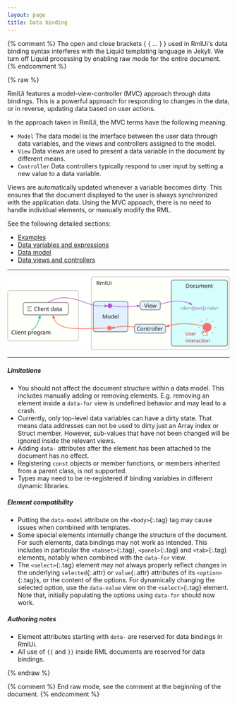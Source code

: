 ```yaml
---
layout: page
title: Data binding
---
```


{% comment %}
The open and close brackets { { ... } } used in RmlUi's data binding syntax interferes with the Liquid templating language in Jekyll. We turn off Liquid processing by enabling raw mode for the entire document.
{% endcomment %}

{% raw %}

RmlUi features a model-view-controller (MVC) approach through data bindings. This is a powerful approach for responding to changes in the data, or in reverse, updating data based on user actions.

In the approach taken in RmlUi, the MVC terms have the following meaning.

- `Model`  The data model is the interface between the user data through data variables, and the views and controllers assigned to the model.
- `View`  Data views are used to present a data variable in the document by different means.
- `Controller` Data controllers typically respond to user input by setting a new value to a data variable.

Views are automatically updated whenever a variable becomes dirty. This ensures that the document displayed to the user is always synchronized with the application data. Using the MVC appoach, there is no need to handle individual elements, or manually modify the RML.

See the following detailed sections:

- [Examples](data_bindings/examples.html)
- [Data variables and expressions](data_bindings/expressions.html)
- [Data model](data_bindings/model.html)
- [Data views and controllers](data_bindings/views_and_controllers.html)

---

![Schematic of the control flow in RmlUi's model-view-controller.](data_bindings/model-view-controller.svg)

---

##### Limitations

- You should not affect the document structure within a data model. This includes manually adding or removing elements. E.g. removing an element inside a `data-for` view is undefined behavior and may lead to a crash.
- Currently, only top-level data variables can have a dirty state. That means data addresses can not be used to dirty just an Array index or Struct member. However, sub-values that have not been changed will be ignored inside the relevant views.
- Adding `data-` attributes after the element has been attached to the document has no effect.
- Registering `const` objects or member functions, or members inherited from a parent class, is not supported.
- Types may need to be re-registered if binding variables in different dynamic libraries.

##### Element compatibility

- Putting the `data-model` attribute on the `<body>`{:.tag} tag may cause issues when combined with templates.
- Some special elements internally change the structure of the document. For such elements, data bindings may not work as intended. This includes in particular the `<tabset>`{:.tag}, `<panel>`{:.tag} and `<tab>`{:.tag} elements, notably when combined with the `data-for` view.
- The `<select>`{:.tag} element may not always properly reflect changes in the underlying `selected`{:.attr} or `value`{:.attr} attributes of its `<option>`{:.tag}s, or the content of the options. For dynamically changing the selected option, use the `data-value` view on the `<select>`{:.tag} element. Note that, initially populating the options using `data-for` should now work.

##### Authoring notes

- Element attributes starting with `data-` are reserved for data bindings in RmlUi.
- All use of `{{` and `}}` inside RML documents are reserved for data bindings.

{% endraw %}

{% comment %} End raw mode, see the comment at the beginning of the document. {% endcomment %}
